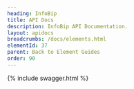 ```yaml
---
heading: InfoBip
title: API Docs
description: InfoBip API Documentation.
layout: apidocs
breadcrumbs: /docs/elements.html
elementId: 37
parent: Back to Element Guides
order: 90
---
```


{% include swagger.html %}
